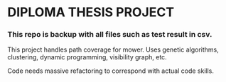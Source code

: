 # DIPLOMA THESIS PROJECT

### This repo is backup with all files such as test result in csv.

This project handles path coverage for mower.
Uses genetic algorithms, clustering, dynamic programming, visibility graph, etc.

Code needs massive refactoring to correspond with actual code skills.
